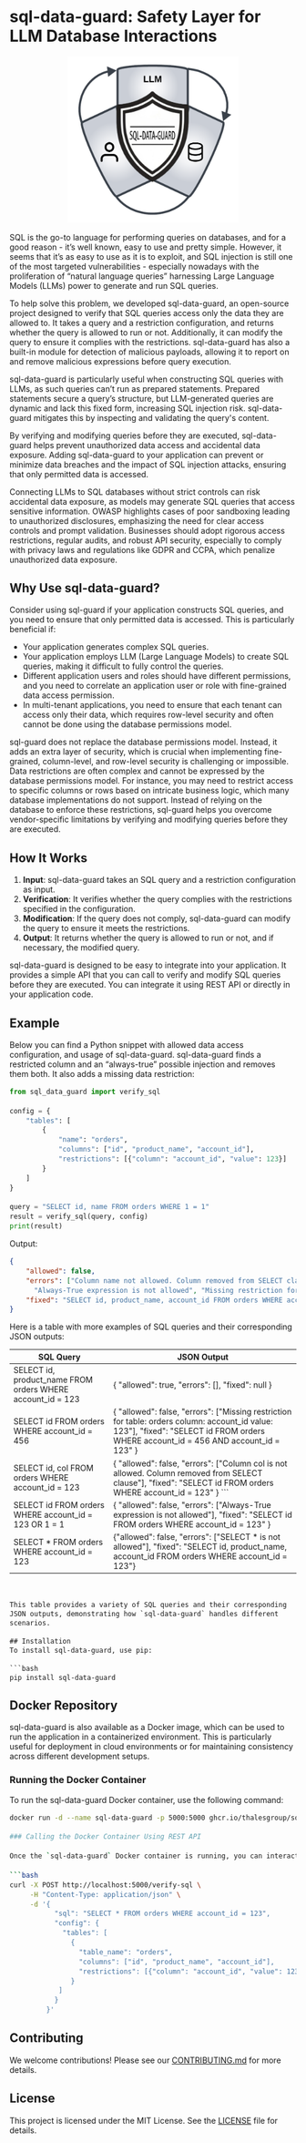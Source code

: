 
# sql-data-guard: Safety Layer for LLM Database Interactions

<div style="text-align: center;">
    <img alt="SQL Data Guard logo" src="sql-data-guard-logo.png" width="300"/>
</div>

SQL is the go-to language for performing queries on databases, and for a good reason - it’s well known, easy to use and pretty simple. However, it seems that it’s as easy to use as it is to exploit, and SQL injection is still one of the most targeted vulnerabilities - especially nowadays with the proliferation of “natural language queries” harnessing Large Language Models (LLMs) power to generate and run SQL queries.


To help solve this problem, we developed sql-data-guard, an open-source project designed to verify that SQL queries access only the data they are allowed to. It takes a query and a restriction configuration, and returns whether the query is allowed to run or not. Additionally, it can modify the query to ensure it complies with the restrictions. sql-data-guard has also a built-in module for detection of malicious payloads, allowing it to report on and remove malicious expressions before query execution.


sql-data-guard is particularly useful when constructing SQL queries with LLMs, as such queries can’t run as prepared statements. Prepared statements secure a query’s structure, but LLM-generated queries are dynamic and lack this fixed form, increasing SQL injection risk. sql-data-guard mitigates this by inspecting and validating the query's content.


By verifying and modifying queries before they are executed, sql-data-guard helps prevent unauthorized data access and accidental data exposure. Adding sql-data-guard to your application can prevent or minimize data breaches and the impact of SQL injection attacks, ensuring that only permitted data is accessed. 


Connecting LLMs to SQL databases without strict controls can risk accidental data exposure, as models may generate SQL queries that access sensitive information. OWASP highlights cases of poor sandboxing leading to unauthorized disclosures, emphasizing the need for clear access controls and prompt validation. Businesses should adopt rigorous access restrictions, regular audits, and robust API security, especially to comply with privacy laws and regulations like GDPR and CCPA, which penalize unauthorized data exposure.

## Why Use sql-data-guard?

Consider using sql-guard if your application constructs SQL queries, and you need to ensure that only permitted data is accessed. This is particularly beneficial if:
- Your application generates complex SQL queries.
- Your application employs LLM (Large Language Models) to create SQL queries, making it difficult to fully control the queries.
- Different application users and roles should have different permissions, and you need to correlate an application user or role with fine-grained data access permission.
- In multi-tenant applications, you need to ensure that each tenant can access only their data, which requires row-level security and often cannot be done using the database permissions model.

sql-guard does not replace the database permissions model. Instead, it adds an extra layer of security, which is crucial when implementing fine-grained, column-level, and row-level security is challenging or impossible. 
Data restrictions are often complex and cannot be expressed by the database permissions model. For instance, you may need to restrict access to specific columns or rows based on intricate business logic, which many database implementations do not support. Instead of relying on the database to enforce these restrictions, sql-guard helps you overcome vendor-specific limitations by verifying and modifying queries before they are executed.

## How It Works

1. **Input**: sql-data-guard takes an SQL query and a restriction configuration as input.
2. **Verification**: It verifies whether the query complies with the restrictions specified in the configuration.
3. **Modification**: If the query does not comply, sql-data-guard can modify the query to ensure it meets the restrictions.
4. **Output**: It returns whether the query is allowed to run or not, and if necessary, the modified query.

sql-data-guard is designed to be easy to integrate into your application. It provides a simple API that you can call to verify and modify SQL queries before they are executed. You can integrate it using REST API or directly in your application code. 

## Example

Below you can find a Python snippet with allowed data access configuration, and usage of sql-data-guard. sql-data-guard finds a restricted column and an “always-true” possible injection and removes them both. It also adds a missing data restriction:

```python
from sql_data_guard import verify_sql

config = {
    "tables": [
        {
            "name": "orders",
            "columns": ["id", "product_name", "account_id"],
            "restrictions": [{"column": "account_id", "value": 123}]
        }
    ] 
}

query = "SELECT id, name FROM orders WHERE 1 = 1"
result = verify_sql(query, config)
print(result)
```
Output:
```json
{
    "allowed": false,
    "errors": ["Column name not allowed. Column removed from SELECT clause", 
      "Always-True expression is not allowed", "Missing restriction for table: orders column: account_id value: 123"],
    "fixed": "SELECT id, product_name, account_id FROM orders WHERE account_id = 123"
}
```
Here is a table with more examples of SQL queries and their corresponding JSON outputs:

| SQL Query                                               | JSON Output                                                                                                                                                                         |
|---------------------------------------------------------|-------------------------------------------------------------------------------------------------------------------------------------------------------------------------------------|
| SELECT id, product_name FROM orders WHERE account_id = 123 | { "allowed": true, "errors": [], "fixed": null }                                                                                                                                    |
| SELECT id FROM orders WHERE account_id = 456            | { "allowed": false, "errors": ["Missing restriction for table: orders column: account_id value: 123"], "fixed": "SELECT id FROM orders WHERE account_id = 456 AND account_id = 123" } |
| SELECT id, col FROM orders WHERE account_id = 123      | { "allowed": false, "errors": ["Column col is not allowed. Column removed from SELECT clause"], "fixed": "SELECT id FROM orders WHERE account_id = 123" } ```               |
| SELECT id FROM orders WHERE account_id = 123 OR 1 = 1 | { "allowed": false, "errors": ["Always-True expression is not allowed"], "fixed": "SELECT id FROM orders WHERE account_id = 123" }                                                  |
|SELECT * FROM orders WHERE account_id = 123| {"allowed": false, "errors": ["SELECT * is not allowed"], "fixed": "SELECT id, product_name, account_id FROM orders WHERE account_id = 123"}                                |
```


This table provides a variety of SQL queries and their corresponding JSON outputs, demonstrating how `sql-data-guard` handles different scenarios.

## Installation
To install sql-data-guard, use pip:

```bash
pip install sql-data-guard
```

## Docker Repository

sql-data-guard is also available as a Docker image, which can be used to run the application in a containerized environment. This is particularly useful for deployment in cloud environments or for maintaining consistency across different development setups.

### Running the Docker Container

To run the sql-data-guard Docker container, use the following command:

```bash
docker run -d --name sql-data-guard -p 5000:5000 ghcr.io/thalesgroup/sql-data-guard

### Calling the Docker Container Using REST API

Once the `sql-data-guard` Docker container is running, you can interact with it using its REST API. Below is an example of how to verify an SQL query using `curl`:

```bash
curl -X POST http://localhost:5000/verify-sql \
     -H "Content-Type: application/json" \
     -d '{
           "sql": "SELECT * FROM orders WHERE account_id = 123",
           "config": {
             "tables": [
               {
                 "table_name": "orders",
                 "columns": ["id", "product_name", "account_id"],
                 "restrictions": [{"column": "account_id", "value": 123}]
               }             
            ]
           }
         }'
```

## Contributing
We welcome contributions! Please see our [CONTRIBUTING.md](CONTRIBUTING.md) for more details.

## License
This project is licensed under the MIT License. See the [LICENSE](LICENSE) file for details.
